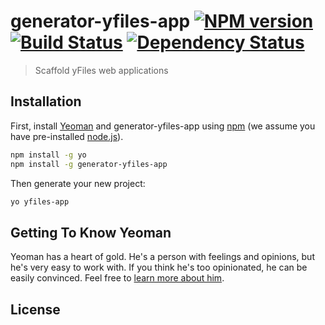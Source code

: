 # generator-yfiles-app [![NPM version][npm-image]][npm-url] [![Build Status][travis-image]][travis-url] [![Dependency Status][daviddm-image]][daviddm-url]
> Scaffold yFiles web applications

## Installation

First, install [Yeoman](http://yeoman.io) and generator-yfiles-app using [npm](https://www.npmjs.com/) (we assume you have pre-installed [node.js](https://nodejs.org/)).

```bash
npm install -g yo
npm install -g generator-yfiles-app
```

Then generate your new project:

```bash
yo yfiles-app
```

## Getting To Know Yeoman

Yeoman has a heart of gold. He&#39;s a person with feelings and opinions, but he&#39;s very easy to work with. If you think he&#39;s too opinionated, he can be easily convinced. Feel free to [learn more about him](http://yeoman.io/).

## License



[npm-image]: https://badge.fury.io/js/generator-yfiles-app.svg
[npm-url]: https://npmjs.org/package/generator-yfiles-app
[travis-image]: https://travis-ci.org//generator-yfiles-app.svg?branch=master
[travis-url]: https://travis-ci.org//generator-yfiles-app
[daviddm-image]: https://david-dm.org//generator-yfiles-app.svg?theme=shields.io
[daviddm-url]: https://david-dm.org//generator-yfiles-app
